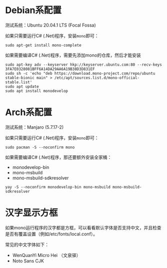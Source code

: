 # Debian系配置

测试系统：Ubuntu 20.04.1 LTS (Focal Fossa)

如果只需要运行C# (.Net)程序，安装`mono`即可：

```
sudo apt-get install mono-complete
```

如果需要编译C# (.Net)程序，需要先添加mono的仓库，然后才能安装

```
sudo apt-key adv --keyserver hkp://keyserver.ubuntu.com:80 --recv-keys 3FA7E0328081BFF6A14DA29AA6A19B38D3D831EF
sudo sh -c 'echo "deb https://download.mono-project.com/repo/ubuntu stable-bionic main" > /etc/apt/sources.list.d/mono-official-stable.list'
sudo apt update
sudo apt install monodevelop
```

# Arch系配置

测试系统：Manjaro (5.7.17-2)

如果只需要运行C# (.Net)程序，安装`mono`即可：

```
sudo pacman -S --noconfirm mono
```

如果需要编译C# (.Net)程序，那还要额外安装全家桶：
* monodevelop-bin
* mono-msbuild
* mono-msbuild-sdkresolver

```
yay -S --noconfirm monodevelop-bin mono-msbuild mono-msbuild-sdkresolver
```

# 汉字显示方框

如果mono运行程序的汉字都是方框，可以看看默认字体是否支持中文，并且检查是否有覆盖设置（例如/etc/fonts/local.conf）。

常见的中文字体如下：
* WenQuanYi Micro Hei （文泉驿）
* Noto Sans CJK
